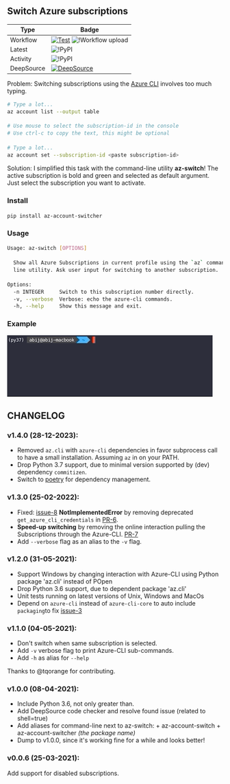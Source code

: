 ## Switch Azure subscriptions

| Type| Badge|
|---|---|
| Workflow | [![Test](https://github.com/abij/az-account-switcher/actions/workflows/test.yml/badge.svg)](https://github.com/abij/az-account-switcher/actions/workflows/test.yml) ![!Workflow upload](https://github.com/abij/az-account-switcher/workflows/Upload%20Python%20Package/badge.svg)|
|Latest|![!PyPI](https://img.shields.io/pypi/v/az-account-switcher.svg)|
|Activity|![!PyPI](https://img.shields.io/pypi/dm/az-account-switcher)|
| DeepSource | [![DeepSource](https://deepsource.io/gh/abij/az-account-switcher.svg/?label=active+issues&show_trend=true)](https://deepsource.io/gh/abij/az-account-switcher/?ref=repository-badge) |

Problem: Switching subscriptions using the [Azure CLI](https://docs.microsoft.com/cli/azure/manage-azure-subscriptions-azure-cli) involves too much typing.

```bash
# Type a lot...
az account list --output table

# Use mouse to select the subscription-id in the console
# Use ctrl-c to copy the text, this might be optional

# Type a lot...
az account set --subscription-id <paste subscription-id>
```

Solution: I simplified this task with the command-line utility **az-switch**! The active subscription is bold and green and selected as default argument. Just select the subscription you want to activate.

### Install

`pip install az-account-switcher`

### Usage

```bash
Usage: az-switch [OPTIONS]

  Show all Azure Subscriptions in current profile using the `az` command-
  line utility. Ask user input for switching to another subscription.

Options:
  -n INTEGER     Switch to this subscription number directly.
  -v, --verbose  Verbose: echo the azure-cli commands.
  -h, --help     Show this message and exit.
```

### Example

![example_gif](https://raw.githubusercontent.com/abij/az-account-switcher/master/az-switch-example.gif)

## CHANGELOG

### v1.4.0 (28-12-2023):

- Removed `az.cli` with `azure-cli` dependencies in favor subprocess call to have a small installation. Assuming `az` in on your PATH.
- Drop Python 3.7 support, due to minimal version supported by (dev) dependency `commitizen`.
- Switch to [poetry](https://python-poetry.org/) for dependency management.

### v1.3.0 (25-02-2022):

- Fixed: [issue-8](https://github.com/abij/az-account-switcher/issues/8) **NotImplementedError** by removing deprecated `get_azure_cli_credentials` in [PR-6](https://github.com/abij/az-account-switcher/pull/6).
- **Speed-up switching** by removing the online interaction pulling the Subscriptions through the Azure-CLI. [PR-7](https://github.com/abij/az-account-switcher/pull/7)
- Add `--verbose` flag as an alias to the `-v` flag.

### v1.2.0 (31-05-2021):

- Support Windows by changing interaction with Azure-CLI using Python package 'az.cli' instead of POpen
- Drop Python 3.6 support, due to dependent package 'az.cli'
- Unit tests running on latest versions of Unix, Windows and MacOs
- Depend on `azure-cli` instead of `azure-cli-core` to auto include `packaging`to fix [issue-3](https://github.com/abij/az-account-switcher/issues/3)

### v1.1.0 (04-05-2021):

- Don't switch when same subscription is selected.
- Add `-v` verbose flag to print Azure-CLI sub-commands.
- Add `-h` as alias for `--help`

Thanks to @tqorange for contributing.

### v1.0.0 (08-04-2021):

- Include Python 3.6, not only greater than.
- Add DeepSource code checker and resolve found issue (related to shell=true)
- Add aliases for command-line next to az-switch: + az-account-switch + az-account-switcher _(the package name)_
- Dump to v1.0.0, since it's working fine for a while and looks better!

### v0.0.6 (25-03-2021):

Add support for disabled subscriptions.
